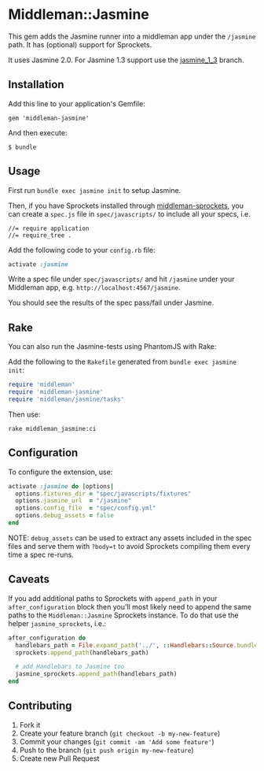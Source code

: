 # Middleman::Jasmine

This gem adds the Jasmine runner into a middleman app under the `/jasmine` path.
It has (optional) support for Sprockets.

It uses Jasmine 2.0. For Jasmine 1.3 support use the [jasmine_1_3](https://github.com/mrship/middleman-jasmine/tree/jasmine_1_3) branch.

## Installation

Add this line to your application's Gemfile:

    gem 'middleman-jasmine'

And then execute:

    $ bundle

## Usage

First run `bundle exec jasmine init` to setup Jasmine.

Then, if you have Sprockets installed through [middleman-sprockets](https://github.com/middleman/middleman-sprockets), you can create a `spec.js` file in `spec/javascripts/` to include all your specs, i.e.

```
//= require application
//= require_tree .
```

Add the following code to your `config.rb` file:

```ruby
activate :jasmine
```

Write a spec file under `spec/javascripts/` and hit `/jasmine` under your Middleman app, e.g. `http://localhost:4567/jasmine`.

You should see the results of the spec pass/fail under Jasmine.


## Rake
You can also run the Jasmine-tests using PhantomJS with Rake:

Add the following to the `Rakefile` generated from `bundle exec jasmine init`:

```ruby
require 'middleman'
require 'middleman-jasmine'
require 'middleman/jasmine/tasks'
```

Then use:

```
rake middleman_jasmine:ci
```

## Configuration

To configure the extension, use:

```ruby
activate :jasmine do |options|
  options.fixtures_dir = "spec/javascripts/fixtures"
  options.jasmine_url  = "/jasmine"
  options.config_file  = "spec/config.yml"
  options.debug_assets = false
end
```

NOTE: `debug_assets` can be used to extract any assets included in the spec files and serve them with `?body=t` to avoid Sprockets compiling them every time a spec re-runs.

## Caveats

If you add additional paths to Sprockets with `append_path` in your `after_configuration` block then you'll most likely need to append the same paths to the `Middleman::Jasmine` Sprockets instance. To do that use the helper `jasmine_sprockets`, i.e.:

```ruby
after_configuration do
  handlebars_path = File.expand_path('../', ::Handlebars::Source.bundled_path)
  sprockets.append_path(handlebars_path)

  # add Handlebars to Jasmine too
  jasmine_sprockets.append_path(handlebars_path)
end
```

## Contributing

1. Fork it
2. Create your feature branch (`git checkout -b my-new-feature`)
3. Commit your changes (`git commit -am 'Add some feature'`)
4. Push to the branch (`git push origin my-new-feature`)
5. Create new Pull Request
